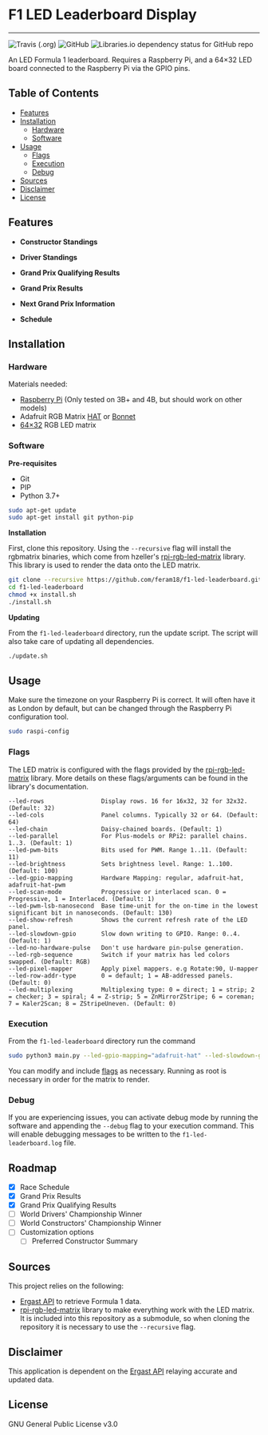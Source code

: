 # F1 LED Leaderboard Display
***

![Travis (.org)](https://img.shields.io/travis/feram18/f1-led-leaderboard?style=for-the-badge)
![GitHub](https://img.shields.io/github/license/feram18/f1-led-leaderboard?style=for-the-badge)
![Libraries.io dependency status for GitHub repo](https://img.shields.io/librariesio/github/feram18/f1-led-leaderboard?style=for-the-badge)

[comment]: <> (![GitHub Release Date]&#40;https://img.shields.io/github/release-date/feram18/f1-led-leaderboard?style=for-the-badge&#41;)

[comment]: <> (![GitHub commits since latest release &#40;by date&#41; for a branch]&#40;https://img.shields.io/github/commits-since/feram18/f1-led-leaderboard/latest/dev?style=for-the-badge&#41;)

An LED Formula 1 leaderboard. Requires a Raspberry Pi, and a 64×32 LED board connected to the Raspberry Pi via the 
GPIO pins.

## Table of Contents
* [Features](#features)
* [Installation](#installation)
  * [Hardware](#hardware)
  * [Software](#software)
* [Usage](#usage)
  * [Flags](#flags)
  * [Execution](#execution)
  * [Debug](#debug)
* [Sources](#sources)
* [Disclaimer](#disclaimer)
* [License](#license)

## Features
- **Constructor Standings**

[comment]: <> (  <p align="center">)

[comment]: <> (    <img src="assets/img/demo/constructor_standings.gif" /><br>)

[comment]: <> (  </p>)
- **Driver Standings**

[comment]: <> (  <p align="center">)

[comment]: <> (    <img src="assets/img/demo/driver_standings.gif" /><br>)

[comment]: <> (  </p>)

- **Grand Prix Qualifying Results**

[comment]: <> (  <p align="center">)

[comment]: <> (    <img src="assets/img/demo/qualifying_results.gif" /><br>)

[comment]: <> (  </p>)

- **Grand Prix Results**

[comment]: <> (  <p align="center">)

[comment]: <> (    <img src="assets/img/demo/last_gp.gif" /><br>)

[comment]: <> (  </p>)

- **Next Grand Prix Information**

[comment]: <> (  <p align="center">)

[comment]: <> (    <img src="assets/img/demo/next_gp.gif" /><br>)

[comment]: <> (  </p>)

- **Schedule**

[comment]: <> (  <p align="center">)

[comment]: <> (    <img src="assets/img/demo/schedule.gif" /><br>)

[comment]: <> (  </p>)

## Installation
### Hardware
Materials needed:
- [Raspberry Pi] (Only tested on 3B+ and 4B, but should work on other models)
- Adafruit RGB Matrix [HAT] or [Bonnet]
- [64×32] RGB LED matrix

### Software
**Pre-requisites**

- Git
- PIP
- Python 3.7+

```sh
sudo apt-get update
sudo apt-get install git python-pip
```

**Installation**

First, clone this repository. Using the `--recursive` flag will install the rgbmatrix binaries, which come from
hzeller's [rpi-rgb-led-matrix] library. This library is used to render the data onto the LED matrix.

```sh
git clone --recursive https://github.com/feram18/f1-led-leaderboard.git
cd f1-led-leaderboard
chmod +x install.sh
./install.sh
```

**Updating**

From the `f1-led-leaderboard` directory, run the update script. The script will also take care of updating all 
dependencies.

```sh
./update.sh
```

## Usage
Make sure the timezone on your Raspberry Pi is correct. It will often have it as London by default, but can be changed 
through the Raspberry Pi configuration tool.

```sh
sudo raspi-config
```

### Flags
The LED matrix is configured with the flags provided by the [rpi-rgb-led-matrix] library. 
More details on these flags/arguments can be found in the library's documentation.

```
--led-rows                Display rows. 16 for 16x32, 32 for 32x32. (Default: 32)
--led-cols                Panel columns. Typically 32 or 64. (Default: 64)
--led-chain               Daisy-chained boards. (Default: 1)
--led-parallel            For Plus-models or RPi2: parallel chains. 1..3. (Default: 1)
--led-pwm-bits            Bits used for PWM. Range 1..11. (Default: 11)
--led-brightness          Sets brightness level. Range: 1..100. (Default: 100)
--led-gpio-mapping        Hardware Mapping: regular, adafruit-hat, adafruit-hat-pwm
--led-scan-mode           Progressive or interlaced scan. 0 = Progressive, 1 = Interlaced. (Default: 1)
--led-pwm-lsb-nanosecond  Base time-unit for the on-time in the lowest significant bit in nanoseconds. (Default: 130)
--led-show-refresh        Shows the current refresh rate of the LED panel.
--led-slowdown-gpio       Slow down writing to GPIO. Range: 0..4. (Default: 1)
--led-no-hardware-pulse   Don't use hardware pin-pulse generation.
--led-rgb-sequence        Switch if your matrix has led colors swapped. (Default: RGB)
--led-pixel-mapper        Apply pixel mappers. e.g Rotate:90, U-mapper
--led-row-addr-type       0 = default; 1 = AB-addressed panels. (Default: 0)
--led-multiplexing        Multiplexing type: 0 = direct; 1 = strip; 2 = checker; 3 = spiral; 4 = Z-strip; 5 = ZnMirrorZStripe; 6 = coreman; 7 = Kaler2Scan; 8 = ZStripeUneven. (Default: 0)
```

### Execution
From the `f1-led-leaderboard` directory run the command

```sh
sudo python3 main.py --led-gpio-mapping="adafruit-hat" --led-slowdown-gpio=2 --led-brightness=60
```
You can modify and include [flags](#Flags) as necessary. Running as root is necessary in order for the matrix to render.

### Debug
If you are experiencing issues, you can activate debug mode by running the software and appending the `--debug` flag to 
your execution command. This will enable debugging messages to be written to the `f1-led-leaderboard.log` file.

## Roadmap
- [X] Race Schedule
- [X] Grand Prix Results
- [X] Grand Prix Qualifying Results
- [ ] World Drivers' Championship Winner
- [ ] World Constructors' Championship Winner
- [ ] Customization options
  - [ ] Preferred Constructor Summary

## Sources
This project relies on the following:
- [Ergast API] to retrieve Formula 1 data.
- [rpi-rgb-led-matrix] library to make everything work with the LED matrix. It is included into this repository as a 
  submodule, so when cloning the repository it is necessary to use the `--recursive` flag.

## Disclaimer
This application is dependent on the [Ergast API] relaying accurate and updated data.

## License
GNU General Public License v3.0

[Raspberry Pi]: <https://www.raspberrypi.org/products/>
[64×32]: <https://www.adafruit.com/product/2279>
[HAT]: <https://www.adafruit.com/product/2345>
[Bonnet]: <https://www.adafruit.com/product/3211>
[Ergast API]: <http://ergast.com/mrd/>
[rpi-rgb-led-matrix]: <https://github.com/hzeller/rpi-rgb-led-matrix>